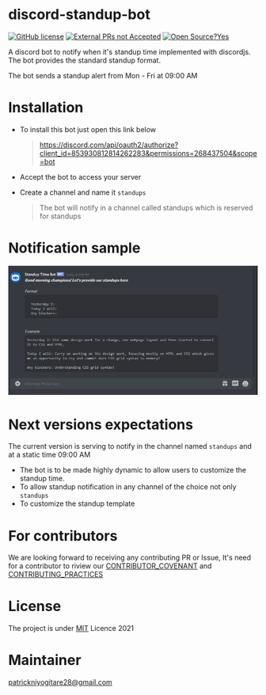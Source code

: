 # discord-standup-bot

[![GitHub license](https://img.shields.io/github/license/Naereen/StrapDown.js.svg)](https://github.com/PatrickNiyogitare28/discord-standup-bot/blob/main/LICENSE)
[![External PRs not Accepted](https://img.shields.io/badge/PRs-welcome-brightgreen.svg?style=flat-square)](https://github.com/PatrickNiyogitare28/discord-standup-bot/blob/main/CONTRIBUTOR_COVENANT.md)
[![Open Source?Yes](https://badgen.net/badge/Open%20Source%20%3F/Yes%21/green?icon=github)](https://github.com/PatrickNiyogitare28/discord-standup-bot/blob/main/CONTRIBUTING.md)

A discord bot to notify when it's standup time implemented with discordjs. The bot provides the standard standup format.

The bot sends a standup alert from Mon - Fri at 09:00 AM

# Installation
- To install this bot just open this link below

    > https://discord.com/api/oauth2/authorize?client_id=853930812814262283&permissions=268437504&scope=bot

- Accept the bot to access your server
- Create a channel and name it `standups`
    > The bot will notify in  a channel called standups which is reserved for standups

# Notification sample
<img src="https://github.com/PatrickNiyogitare28/discord-standup-bot/blob/main/assets/images/notification.PNG">

# Next versions expectations
The current version is serving to notify in the channel named `standups` and at a static time 09:00 AM
- The bot is to be made highly dynamic to allow users to customize the standup time.
- To allow standup notification in any channel of the choice not only `standups`
- To customize the standup template


# For contributors
 We are looking forward to receiving any contributing PR or Issue, It's need for a contributor to riview our [CONTRIBUTOR_COVENANT](https://github.com/PatrickNiyogitare28/discord-standup-bot/blob/main/CONTRIBUTOR_COVENANT.md) and  [CONTRIBUTING_PRACTICES](https://github.com/PatrickNiyogitare28/discord-standup-bot/blob/main/CONTRIBUTING.md)

# License
The project is under [MIT](https://github.com/PatrickNiyogitare28/discord-standup-bot/blob/main/LICENSE) Licence 2021

# Maintainer
 patrickniyogitare28@gmail.com

